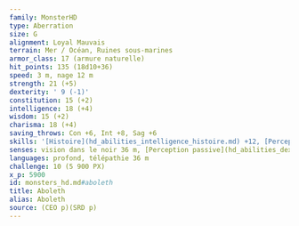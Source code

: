 ```yaml
---
family: MonsterHD
type: Aberration
size: G
alignment: Loyal Mauvais
terrain: Mer / Océan, Ruines sous-marines
armor_class: 17 (armure naturelle)
hit_points: 135 (18d10+36)
speed: 3 m, nage 12 m
strength: 21 (+5)
dexterity: ' 9 (-1)'
constitution: 15 (+2)
intelligence: 18 (+4)
wisdom: 15 (+2)
charisma: 18 (+4)
saving_throws: Con +6, Int +8, Sag +6
skills: '[Histoire](hd_abilities_intelligence_histoire.md) +12, [Perception](hd_abilities_wisdom_perception.md) +10'
senses: vision dans le noir 36 m, [Perception passive](hd_abilities_dexterity_perception_passive.md) 20
languages: profond, télépathie 36 m
challenge: 10 (5 900 PX)
x_p: 5900
id: monsters_hd.md#aboleth
title: Aboleth
alias: Aboleth
source: (CEO p)(SRD p)
---
```


